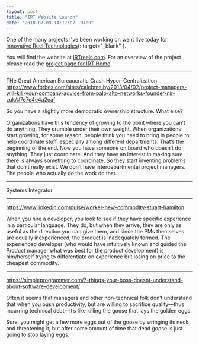 ```yaml
---
layout: post
title: "IRT Website Launch"
date: "2018-07-09 14:17:07 -0400"
---
```


One of the many projects I've been working on went live today for [Innovative Reel Technologies](https://irtreels.com/){: target="_blank" }.

You will find the website at [IRTreels.com](https://irtreels.com/). For an overview of the project please read the [project page for IRT Home](/projects/solar-flair). 

---

THe Great American Bureaucratic Crash
Hyper-Centralization
https://www.forbes.com/sites/calebmelby/2013/04/02/project-managers-will-kill-your-company-advice-from-palo-alto-networks-founder-nir-zuk/#7e7e4e4a2eaf

So you have a slightly more democratic ownership structure. What else?

Organizations have this tendency of growing to the point where you can’t do anything. They crumble under their own weight. When organizations start growing, for some reason, people think you need to bring in people to help coordinate stuff, especially among different departments. That’s the beginning of the end. Now you have someone on board who doesn’t do anything. They just coordinate. And they have an interest in making sure there is always something to coordinate. So they start inventing problems that don’t really exist. We don’t have interdepartmental project managers. The people who actually do the work do that.

---

Systems Integrator


---

https://www.linkedin.com/pulse/worker-new-commodity-stuart-hamilton

When you hire a developer, you look to see if they have specific experience in a particular language. They do, but when they arrive, they are only as useful as the direction you can give them, and since the PMs themselves are equally inexperienced, the product is inadequately formed. The experienced developer (who would have intuitively known and guided the Product manager what was best for the product development) is him/herself trying to differentiate on experience but losing on price to the cheapest commodity.

---

https://simpleprogrammer.com/7-things-your-boss-doesnt-understand-about-software-development/

Often it seems that managers and other non-technical folk don’t understand that when you push productivity, but are willing to sacrifice quality—thus incurring technical debt—it’s like killing the goose that lays the golden eggs.

Sure, you might get a few more eggs out of the goose by wringing its neck and threatening it, but after some amount of time that dead goose is just going to stop laying eggs.